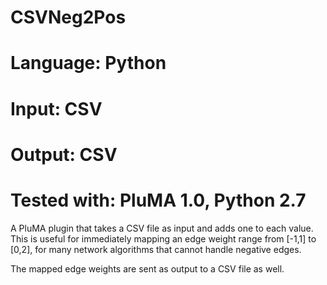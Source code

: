 # CSVNeg2Pos
# Language: Python
# Input: CSV
# Output: CSV
# Tested with: PluMA 1.0, Python 2.7

A PluMA plugin that takes a CSV file as input and adds one
to each value.  This is useful for immediately mapping an edge weight range
from [-1,1] to [0,2], for many network algorithms that cannot handle
negative edges.

The mapped edge weights are sent as output to a CSV file as well.
